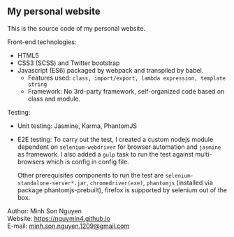## My personal website
This is the source code of my personal website.

Front-end technologies:
- HTML5
- CSS3 (SCSS) and Twitter bootstrap
- Javascript (ES6) packaged by webpack and transpiled by babel.  
	- Features used: `class, import/export, lambda expression, template string`  
	- Framework: No 3rd-party framework, self-organized code based on class and module. 

Testing:
- Unit testing: Jasmine, Karma, PhantomJS
- E2E testing: To carry out the test, I created a custom nodejs module dependent on `selenium-webdriver` for browser automation and `jasmine` as framework. 
I also added a `gulp` task to run the test against multi-browsers which is config in config file.  

	Other prerequisites components to run the test are `selenium-standalone-server*.jar`, `chromedriver(exe)`, 
`phantomjs` (installed via package phantomjs-prebuilt), firefox is supported by selenium out of the box.  
  
  
Author: Minh Son Nguyen  
Website: https://nguymin4.github.io  
E-mail: minh.son.nguyen.1209@gmail.com  